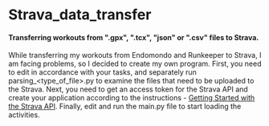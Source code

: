 # Strava_data_transfer
#### Transferring workouts from ".gpx", ".tcx", "json" or ".csv" files to Strava.<br>

While transferring my workouts from Endomondo and Runkeeper to Strava, I am facing problems, so I decided to create my own program.
First, you need to edit in accordance with your tasks, and separately run parsing_<type_of_file>.py to examine the files that need to be uploaded to the Strava.
Next, you need to get an access token for the Strava API and create your application according to the instructions - [Getting Started with the Strava API](https://developers.strava.com/docs/getting-started/).
Finally, edit and run the main.py file to start loading the activities.
